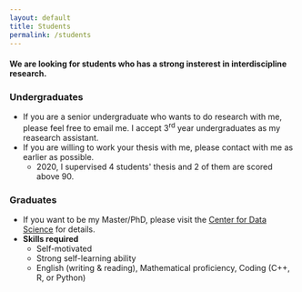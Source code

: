 ```yaml
---
layout: default
title: Students
permalink: /students
---
```


#### We are looking for students who has a strong insterest in interdiscipline research.

### Undergraduates
* If you are a senior undergraduate who wants to do research with me, please feel free to email me. I accept 3<sup>rd</sup> year undergraduates as my reasearch assistant.
* If you are willing to work your thesis with me, please contact with me as earlier as possible.
    - 2020, I supervised 4 students' thesis and 2 of them are scored above 90.


### Graduates
  - If you want to be my Master/PhD, please visit the [Center for Data Science](http://cds.zju.edu.cn/industry-news.aspx?k1=6&k2=24) for details.
  - **Skills required**
      - Self-motivated 
      - Strong self-learning ability
      - English (writing & reading), Mathematical proficiency, Coding (C++, R, or Python)

